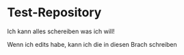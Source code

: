 # Test-Repository
Ich kann alles schereiben was ich will!

Wenn ich edits habe, kann ich die in diesen Brach schreiben
